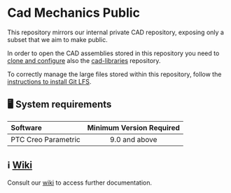 Cad Mechanics Public
====================

This repository mirrors our internal private CAD repository, exposing only a subset that we aim to make public.

In order to open the CAD assemblies stored in this repository you need to [clone and configure](https://github.com/icub-tech-iit/cad-libraries/wiki#guidelines) also the [cad-libraries](https://github.com/icub-tech-iit/cad-libraries) repository.

To correctly manage the large files stored within this repository, follow the [instructions to install Git LFS][git-lfs].

## 🖥 System requirements

| Software | Minimum Version Required |
| :------- | :----------------------: |
| PTC Creo Parametric | 9.0 and above |

## ℹ [Wiki][wiki]
Consult our [wiki][wiki] to access further documentation.

[git-lfs]: https://help.github.com/en/articles/installing-git-large-file-storage
[wiki]: https://github.com/icub-tech-iit/cad-libraries/wiki
